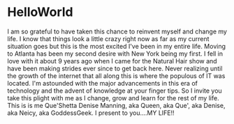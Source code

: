 # HelloWorld
I am so grateful to have taken this chance to reinvent myself and change my life. I know that things look
a little crazy right now as far as my current situation goes but this is the most excited I've been in 
my entire life. Moving to Atlanta has been my second desire with New York being my first. I fell in love
with it about 9 years ago when I came for the Natural Hair show and have been making strides ever since
to get back here. Never realizing until the growth of the internet that all along this is where the populous
of IT was located. I'm astounded with the major advancements in this era of technology and the advent
of knowledge at your finger tips. So I invite you take this plight with me as I change, grow and learn for the 
rest of my life. This is is me Que'Shetta Denise Manning, aka Queen, aka Que', aka Denise, aka Neicy, aka 
GoddessGeek. I present to you....MY LIFE!!
